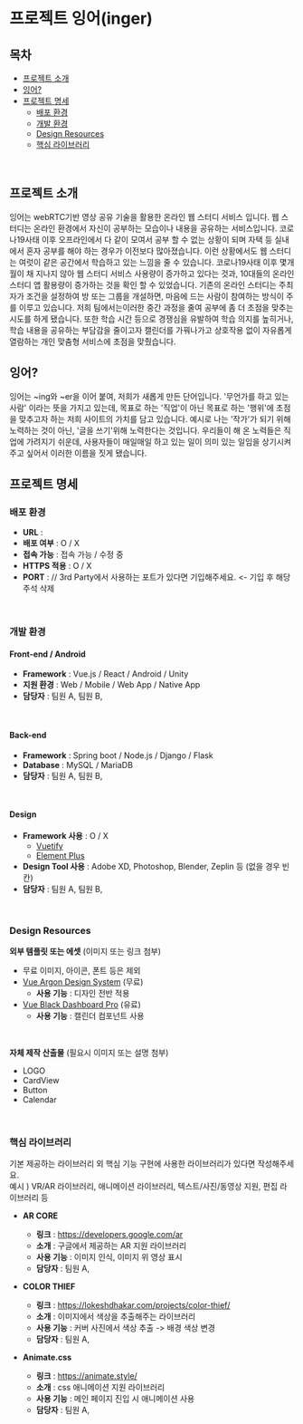 # 프로젝트 잉어(inger)

## 목차

- [프로젝트 소개](#프로젝트-소개)   
- [잉어?](#잉어?)   
- [프로젝트 명세](#프로젝트-명세)
  - [배포 환경](#배포-환경)
  - [개발 환경](#개발-환경)
  - [Design Resources](#design-resources)
  - [핵심 라이브러리](#핵심-라이브러리)
<br>

## 프로젝트 소개
잉어는 webRTC기반 영상 공유 기술을 활용한 온라인 웹 스터디 서비스 입니다.
웹 스터디는 온라인 환경에서 자신이 공부하는 모습이나 내용을 공유하는 서비스입니다.
코로나19사태 이후 오프라인에서 다 같이 모여서 공부 할 수 없는 상황이 되며
자택 등 실내에서 혼자 공부를 해야 하는 경우가 이전보다 많아졌습니다.
이런 상황에서도 웹 스터디는 여럿이 같은 공간에서 학습하고 있는 느낌을 줄 수 있습니다.
코로나19사태 이후 몇개월이 채 지나지 않아 웹 스터디 서비스 사용량이 증가하고 있다는 것과,
10대들의 온라인 스터디 앱 활용량이 증가하는 것을 확인 할 수 있었습니다.
기존의 온라인 스터디는 주최자가 조건을 설정하여 방 또는 그룹을 개설하면, 마음에 드는 사람이 참여하는 방식이 주를 이루고 있습니다.
저희 팀에서는이러한 중간 과정을 줄여 공부에 좀 더 초점을 맞추는 시도를 하게 됐습니다.
또한 학습 시간 등으로 경쟁심을 유발하여 학습 의지를 높히거나, 학습 내용을 공유하는 부담감을 줄이고자
캘린더를 가꿔나가고 상호작용 없이 자유롭게 열람하는 개인 맞춤형 서비스에 초점을 맞췄습니다.
<br>

## 잉어?
잉어는 ~ing와 ~er을 이어 붙여, 저희가 새롭게 만든 단어입니다. '무언가를 하고 있는 사람' 이라는 뜻을 가지고 있는데,
목표로 하는 '직업'이 아닌 목표로 하는 '행위'에 초점을 맞추고자 하는 저희 사이트의 가치를 담고 있습니다.
예시로 나는 '작가'가 되기 위해 노력하는 것이 아닌, '글을 쓰기'위해 노력한다는 것입니다.
우리들이 해 온 노력들은 직업에 가려지기 쉬운데, 사용자들이 매일매일 하고 있는 일이 의미 있는 일임을 상기시켜주고 싶어서 이러한 이름을 짓게 됐습니다.
<br>

## 프로젝트 명세
### 배포 환경
- __URL__ : 
- __배포 여부__ : O / X
- __접속 가능__ : 접속 가능 / 수정 중
- __HTTPS 적용__ : O / X
- __PORT__ : // 3rd Party에서 사용하는 포트가 있다면 기입해주세요. <- 기입 후 해당 주석 삭제
<br>

### 개발 환경
#### Front-end / Android
- __Framework__ : Vue.js / React / Android / Unity
- __지원 환경__ : Web / Mobile / Web App / Native App
- __담당자__ : 팀원 A, 팀원 B,
<br>

#### Back-end
- __Framework__ : Spring boot / Node.js / Django / Flask
- __Database__ : MySQL / MariaDB
- __담당자__ : 팀원 A, 팀원 B,
<br>

#### Design
- __Framework 사용__ : O / X
  - [Vuetify](https://vuetifyjs.com/)
  - [Element Plus](https://element-plus.org/)
- __Design Tool 사용__ : Adobe XD, Photoshop, Blender, Zeplin 등 (없을 경우 빈칸)
- __담당자__ : 팀원 A, 팀원 B,
<br>

### Design Resources
__외부 템플릿 또는 에셋__ (이미지 또는 링크 첨부)
- 무료 이미지, 아이콘, 폰트 등은 제외
- [Vue Argon Design System](https://www.creative-tim.com/product/vue-argon-design-system?affiliate_id=116187) (무료)
  - __사용 기능__ : 디자인 전반 적용
- [Vue Black Dashboard Pro](https://www.creative-tim.com/product/vue-black-dashboard-pro?affiliate_id=116187) (유료)
  - __사용 기능__ : 캘린더 컴포넌트 사용
<br>

__자체 제작 산출물__ (필요시 이미지 또는 설명 첨부)
- LOGO
- CardView
- Button
- Calendar
<br>

### 핵심 라이브러리
기본 제공하는 라이브러리 외 핵심 기능 구현에 사용한 라이브러리가 있다면 작성해주세요.   
예시 ) VR/AR 라이브러리, 애니메이션 라이브러리, 텍스트/사진/동영상 지원, 편집 라이브러리 등

- __AR CORE__
  - __링크__ : https://developers.google.com/ar
  - __소개__ : 구글에서 제공하는 AR 지원 라이브러리
  - __사용 기능__ : 이미지 인식, 이미지 위 영상 표시
  - __담당자__ : 팀원 A, 

- __COLOR THIEF__
  - __링크__ : https://lokeshdhakar.com/projects/color-thief/
  - __소개__ : 이미지에서 색상을 추출해주는 라이브러리
  - __사용 기능__ : 커버 사진에서 색상 추출 -> 배경 색상 변경
  - __담당자__ : 팀원 A,

- __Animate.css__
  - __링크__ : https://animate.style/
  - __소개__ : css 애니메이션 지원 라이브러리
  - __사용 기능__ : 메인 페이지 진입 시 애니메이션 사용
  - __담당자__ : 팀원 A,


